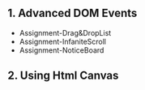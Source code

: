 ## 1. Advanced DOM Events
- Assignment-Drag&DropList
- Assignment-InfaniteScroll
- Assignment-NoticeBoard
## 2. Using Html Canvas
